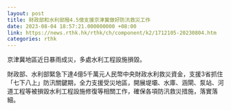 ```yaml
---
layout: post
title: 財政部和水利部撥4.5億支援京津冀做好防汛救災工作
date: 2023-08-04 18:57:21.000000000 +08:00
link: https://news.rthk.hk/rthk/ch/component/k2/1712105-20230804.htm
categories: rthk
---
```


京津冀地區近日暴雨成災，多處水利工程設施損毀。

財政部、水利部緊急下達4億5千萬元人民幣中央財政水利救災資金，支援3省抓住「七下八上」防汛關鍵期，全力支援受災地區，開展堤壩、水庫、涵閘、泵站、河道工程等被損毀水利工程設施修復等相關工作，確保各項防汛救災措施，落實落細。
